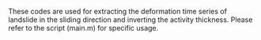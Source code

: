 These codes are used for extracting the deformation time series of landslide in the sliding direction and inverting the activity thickness. Please refer to the script (main.m) for specific usage.
